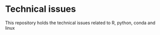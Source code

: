 # Technical issues

This repository holds the technical issues related to R, python, conda and linux
